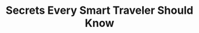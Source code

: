 ---
title: Secrets Every Smart Traveler Should Know
year: 2005
opening_date: 2005-11-04
closing_date: 2005-11-19
layout: productions
featured_image: 
image_caption:
image_credit:
playbill: 
category: 
Theatre: Theatre Jacksonville
Venue: Little Theatre
cast: 
  cast: 
    - Carole V. Banks
    - Staci Cobb
    - Christine DuMars
    - Blake Osner
    - Karl Rogers
crew:
  Title: Person
  Piano: Ellen Milligan
  Bass: Larry Nader
  Artistic Director/Choreographer: Jean Tait
  Musical Director: Ellen Milligan
  Technical Director: Jeffery L. Wagoner
  Scenic Design: Kelly J. Wagoner
  Lighting Design: Jeffery L. Wagoner
  Costume Design: Audrey Wagner
  Properties: Jeffery L. Wagoner
  Stage Manager: Michelle Simkulet
  Assistant Technical Director: Tim Allen
  Assistant Stage Manager: Megan Branch
  Light Board Operation: Gloria Pepe
  Sound Board Operator: Michelle Simkulet
  Running Crew: 
    - Megan Branch
    - Rhianna Hurt
  Set Construction: 
    - Tim Allen
    - Nikki Blue
    - Kristina Elliot
    - Anne Hueser
    - Lindsey Kinard
    - Bret Lawrence
    - Greg Odenwald
    - Gloria Pepe
    - Ashly Potter
orchestra:
external_links:
---